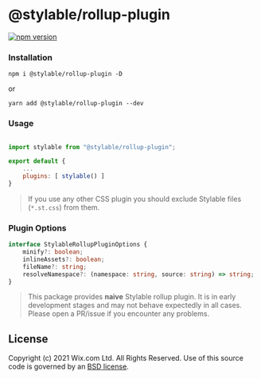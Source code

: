 
# @stylable/rollup-plugin

[![npm version](https://img.shields.io/npm/v/@stylable/rollup-plugin.svg)](https://www.npmjs.com/package/@stylable/rollup-plugin)

### Installation

`npm i @stylable/rollup-plugin -D`

or 

`yarn add @stylable/rollup-plugin --dev`

### Usage

```js

import stylable from "@stylable/rollup-plugin";

export default {
    ...
    plugins: [ stylable() ]
}

```

> If you use any other CSS plugin you should exclude Stylable files (`*.st.css`) from them.


### Plugin Options

```ts
interface StylableRollupPluginOptions {
    minify?: boolean;
    inlineAssets?: boolean;
    fileName?: string;
    resolveNamespace?: (namespace: string, source: string) => string;
}
```

> This package provides **naive** Stylable rollup plugin. It is in early development stages and may not behave expectedly in all cases. Please open a PR/issue if you encounter any problems.

## License
Copyright (c) 2021 Wix.com Ltd. All Rights Reserved. Use of this source code is governed by an [BSD license](./LICENSE).

